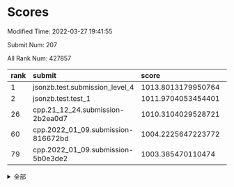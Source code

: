 # Scores

Modified Time: 2022-03-27 19:41:55

Submit Num: 207

All Rank Num: 427857

| rank |               submit               |       score        |       sigma        | pk_num |
| :--- | :--------------------------------- | :----------------- | :----------------- | :----- |
| 1    | jsonzb.test.submission_level_4     | 1013.8013179950764 | 0.8300573164870596 | 8267   |
| 2    | jsonzb.test.test_1                 | 1011.9704053454401 | 0.7719689096103165 | 8268   |
| 26   | cpp.21_12_24.submission-2b2ea0d7   | 1010.3104029528721 | 0.7469302579628799 | 8268   |
| 60   | cpp.2022_01_09.submission-816672bd | 1004.2225647223772 | 0.7114343919028763 | 8267   |
| 79   | cpp.2022_01_09.submission-5b0e3de2 | 1003.385470110474  | 0.7180204945129249 | 8262   |


<details>
<summary>全部</summary>

| rank |                 submit                 |       score        |       sigma        | pk_num |
| :--- | :------------------------------------- | :----------------- | :----------------- | :----- |
| 1    | jsonzb.test.submission_level_4         | 1013.8013179950764 | 0.8300573164870596 | 8267   |
| 2    | jsonzb.test.test_1                     | 1011.9704053454401 | 0.7719689096103165 | 8268   |
| 3    | gobigger.level_3.submission_level_3_8  | 1011.2080078359905 | 0.7772979940434798 | 8268   |
| 4    | gobigger.level_3.submission_level_3_47 | 1011.126056937618  | 0.7648560929747118 | 8272   |
| 5    | gobigger.level_3.submission_level_3_30 | 1011.0641820229612 | 0.7880121233563493 | 8270   |
| 6    | gobigger.level_3.submission_level_3_19 | 1011.0377853869367 | 0.7775963953438463 | 8264   |
| 7    | gobigger.level_3.submission_level_3_15 | 1011.0018803889227 | 0.7723316317312867 | 8267   |
| 8    | gobigger.level_3.submission_level_3_31 | 1010.9755629360307 | 0.8013648225405727 | 8268   |
| 9    | gobigger.level_3.submission_level_3_43 | 1010.9080933854996 | 0.7772822088939813 | 8271   |
| 10   | gobigger.level_3.submission_level_3_25 | 1010.8922331214798 | 0.7488667580926153 | 8268   |
| 11   | gobigger.level_3.submission_level_3_33 | 1010.8648053298982 | 0.7702734646193735 | 8264   |
| 12   | gobigger.level_3.submission_level_3_6  | 1010.7982159273298 | 0.7701923681016927 | 8269   |
| 13   | gobigger.level_3.submission_level_3_22 | 1010.7940753632497 | 0.7578817384051005 | 8267   |
| 14   | gobigger.level_3.submission_level_3_26 | 1010.7803954396699 | 0.7725187059535032 | 8270   |
| 15   | gobigger.level_3.submission_level_3_32 | 1010.7769739986348 | 0.7741165308700096 | 8266   |
| 16   | gobigger.level_3.submission_level_3_37 | 1010.7629251161495 | 0.772481022618144  | 8272   |
| 17   | gobigger.level_3.submission_level_3_21 | 1010.6847486028903 | 0.7560976191887409 | 8269   |
| 18   | gobigger.level_3.submission_level_3_24 | 1010.6757810065769 | 0.7703718102269449 | 8273   |
| 19   | gobigger.level_3.submission_level_3_9  | 1010.6396228851073 | 0.7749802016343634 | 8265   |
| 20   | gobigger.level_3.submission_level_3_48 | 1010.5785675558495 | 0.7621135543376899 | 8270   |
| 21   | gobigger.level_3.submission_level_3_3  | 1010.5375429450232 | 0.7564104615270536 | 8262   |
| 22   | gobigger.level_3.submission_level_3_16 | 1010.5350533934599 | 0.7478327375933324 | 8270   |
| 23   | gobigger.level_3.submission_level_3_4  | 1010.5247674483417 | 0.7474359954832575 | 8267   |
| 24   | gobigger.level_3.submission_level_3_11 | 1010.4945754944268 | 0.771101587635422  | 8268   |
| 25   | gobigger.level_3.submission_level_3_42 | 1010.4691856252148 | 0.7613541749304208 | 8269   |
| 26   | cpp.21_12_24.submission-2b2ea0d7       | 1010.3104029528721 | 0.7469302579628799 | 8268   |
| 27   | gobigger.level_3.submission_level_3_13 | 1010.2807757817044 | 0.770245411269228  | 8271   |
| 28   | gobigger.level_3.submission_level_3_18 | 1010.2147277244813 | 0.7606670146467508 | 8266   |
| 29   | gobigger.level_3.submission_level_3_2  | 1010.1754834964491 | 0.7493403971909811 | 8268   |
| 30   | gobigger.level_3.submission_level_3_10 | 1009.9646480017389 | 0.7669117462070129 | 8272   |
| 31   | gobigger.level_3.submission_level_3_38 | 1009.9446934925003 | 0.7543193917899592 | 8268   |
| 32   | gobigger.level_3.submission_level_3_44 | 1009.8898926550901 | 0.7614190480884088 | 8267   |
| 33   | gobigger.level_3.submission_level_3_36 | 1009.7497054862715 | 0.7528009682662812 | 8269   |
| 34   | gobigger.level_3.submission_level_3_49 | 1009.6987028901212 | 0.7590235368087092 | 8269   |
| 35   | gobigger.level_3.submission_level_3_1  | 1009.6577947318683 | 0.7692277776172222 | 8265   |
| 36   | gobigger.level_3.submission_level_3_35 | 1009.6488464855242 | 0.7285510770177858 | 8265   |
| 37   | gobigger.level_3.submission_level_3_29 | 1009.625392747673  | 0.7408698839678114 | 8270   |
| 38   | gobigger.level_3.submission_level_3_17 | 1009.5362505092861 | 0.7644164496859394 | 8269   |
| 39   | gobigger.level_3.submission_level_3_45 | 1009.4676230427116 | 0.7481557460209748 | 8268   |
| 40   | gobigger.level_3.submission_level_3_0  | 1009.4517200348307 | 0.7575119515617686 | 8265   |
| 41   | gobigger.level_3.submission_level_3_41 | 1009.4458598965836 | 0.755296142447528  | 8273   |
| 42   | gobigger.level_3.submission_level_3_28 | 1009.4453201965644 | 0.7336791968931062 | 8272   |
| 43   | gobigger.level_3.submission_level_3_46 | 1009.3573151381512 | 0.7569834292327866 | 8265   |
| 44   | gobigger.level_3.submission_level_3_39 | 1009.3165626561256 | 0.7513636703329813 | 8266   |
| 45   | gobigger.level_3.submission_level_3_40 | 1009.2618191390894 | 0.7483077452645361 | 8269   |
| 46   | gobigger.level_3.submission_level_3_27 | 1009.1601717438226 | 0.7650082774963178 | 8268   |
| 47   | gobigger.level_3.submission_level_3_7  | 1009.1512285563706 | 0.7477237963302462 | 8267   |
| 48   | gobigger.level_3.submission_level_3_20 | 1009.1135895017371 | 0.7725145331554886 | 8262   |
| 49   | gobigger.level_3.submission_level_3_34 | 1009.0294186576828 | 0.7501335810095442 | 8268   |
| 50   | gobigger.level_3.submission_level_3_5  | 1008.8585709447857 | 0.7251665158887604 | 8262   |
| 51   | gobigger.level_3.submission_level_3_23 | 1008.839803114365  | 0.7377723380883027 | 8273   |
| 52   | gobigger.level_3.submission_level_3_14 | 1008.5334839217708 | 0.7457901896150262 | 8267   |
| 53   | gobigger.level_3.submission_level_3_12 | 1008.2387646938744 | 0.7562203413179392 | 8265   |
| 54   | gobigger.level_1.submission_level_1_2  | 1005.3465434223115 | 0.7194482612917402 | 8274   |
| 55   | gobigger.level_1.submission_level_1_8  | 1004.9882737563886 | 0.7113355529190649 | 8271   |
| 56   | gobigger.level_1.submission_level_1_23 | 1004.8291963651548 | 0.7181389586484094 | 8261   |
| 57   | gobigger.level_1.submission_level_1_5  | 1004.7762546286359 | 0.713854701489776  | 8268   |
| 58   | gobigger.level_1.submission_level_1_9  | 1004.342584289343  | 0.7289157490676031 | 8264   |
| 59   | gobigger.level_1.submission_level_1_12 | 1004.2347364903637 | 0.7157493410586445 | 8266   |
| 60   | cpp.2022_01_09.submission-816672bd     | 1004.2225647223772 | 0.7114343919028763 | 8267   |
| 61   | gobigger.level_1.submission_level_1_1  | 1004.0836942285879 | 0.7130061233054588 | 8267   |
| 62   | gobigger.level_1.submission_level_1_13 | 1003.9737609837078 | 0.7217465910369477 | 8268   |
| 63   | gobigger.level_1.submission_level_1_46 | 1003.9483048044991 | 0.7065157895489332 | 8267   |
| 64   | gobigger.level_1.submission_level_1_49 | 1003.8269189762347 | 0.7299299768234292 | 8268   |
| 65   | gobigger.level_1.submission_level_1_6  | 1003.8185534243224 | 0.7153485855704268 | 8268   |
| 66   | gobigger.level_1.submission_level_1_36 | 1003.8158431427677 | 0.7233029812104256 | 8269   |
| 67   | gobigger.level_1.submission_level_1_24 | 1003.8001337504735 | 0.7295647777596498 | 8270   |
| 68   | gobigger.level_1.submission_level_1_41 | 1003.7008497044387 | 0.7320391503989718 | 8268   |
| 69   | gobigger.level_1.submission_level_1_35 | 1003.6950165660297 | 0.7120946822189256 | 8267   |
| 70   | gobigger.level_1.submission_level_1_15 | 1003.6787478645143 | 0.7118565905709645 | 8268   |
| 71   | gobigger.level_1.submission_level_1_38 | 1003.6784791699788 | 0.7175945539499284 | 8270   |
| 72   | gobigger.level_1.submission_level_1_45 | 1003.591197783018  | 0.71410893187337   | 8270   |
| 73   | gobigger.level_1.submission_level_1_32 | 1003.572060288026  | 0.7272237770022891 | 8267   |
| 74   | gobigger.level_1.submission_level_1_44 | 1003.5704583453079 | 0.7116912966491532 | 8263   |
| 75   | gobigger.level_1.submission_level_1_30 | 1003.470974521645  | 0.7252898980564183 | 8266   |
| 76   | gobigger.level_1.submission_level_1_7  | 1003.444952599453  | 0.7174865712750548 | 8274   |
| 77   | gobigger.level_1.submission_level_1_39 | 1003.4154311568486 | 0.7158702426613293 | 8264   |
| 78   | gobigger.level_1.submission_level_1_22 | 1003.4077409851061 | 0.7179124657400399 | 8267   |
| 79   | cpp.2022_01_09.submission-5b0e3de2     | 1003.385470110474  | 0.7180204945129249 | 8262   |
| 80   | gobigger.level_1.submission_level_1_40 | 1003.3370309523634 | 0.7224105457500151 | 8269   |
| 81   | gobigger.level_1.submission_level_1_19 | 1003.3254627339513 | 0.7202699546583683 | 8273   |
| 82   | gobigger.level_1.submission_level_1_31 | 1003.3154483458693 | 0.7128217201294303 | 8267   |
| 83   | gobigger.level_1.submission_level_1_34 | 1003.2984865106088 | 0.7297678228234246 | 8268   |
| 84   | gobigger.level_1.submission_level_1_27 | 1003.2412863640013 | 0.7134320702592764 | 8269   |
| 85   | gobigger.level_1.submission_level_1_21 | 1003.2170925242887 | 0.71961486559896   | 8262   |
| 86   | gobigger.level_1.submission_level_1_20 | 1003.1891321407528 | 0.7188835386399904 | 8272   |
| 87   | gobigger.level_1.submission_level_1_0  | 1003.1816603947324 | 0.7142341567209249 | 8270   |
| 88   | gobigger.level_1.submission_level_1_18 | 1003.0885332903781 | 0.711699130617399  | 8269   |
| 89   | gobigger.level_1.submission_level_1_48 | 1003.0623065608186 | 0.7146405515379775 | 8261   |
| 90   | gobigger.level_1.submission_level_1_4  | 1003.0424559428459 | 0.7261174681765933 | 8268   |
| 91   | gobigger.level_1.submission_level_1_10 | 1002.9812536201662 | 0.7119272701051617 | 8267   |
| 92   | gobigger.level_1.submission_level_1_33 | 1002.9242955441767 | 0.7191716225854863 | 8264   |
| 93   | gobigger.level_1.submission_level_1_37 | 1002.9089319945555 | 0.7109897978608456 | 8270   |
| 94   | gobigger.level_1.submission_level_1_16 | 1002.7931481128323 | 0.7167224775525946 | 8267   |
| 95   | gobigger.level_1.submission_level_1_11 | 1002.6953343023358 | 0.714837065759374  | 8265   |
| 96   | gobigger.level_1.submission_level_1_25 | 1002.632498996501  | 0.7080733218622318 | 8264   |
| 97   | gobigger.level_1.submission_level_1_26 | 1002.5572888572605 | 0.7175639919173746 | 8268   |
| 98   | gobigger.level_1.submission_level_1_43 | 1002.5258354357318 | 0.7091125040409578 | 8269   |
| 99   | gobigger.level_1.submission_level_1_17 | 1002.2740627311457 | 0.7148360450762451 | 8270   |
| 100  | gobigger.level_1.submission_level_1_42 | 1002.1883895248586 | 0.7135403926354688 | 8268   |
| 101  | gobigger.level_1.submission_level_1_47 | 1002.1843477440439 | 0.7240888957647381 | 8272   |
| 102  | gobigger.level_1.submission_level_1_14 | 1001.8108659873939 | 0.7133462674981822 | 8266   |
| 103  | gobigger.level_1.submission_level_1_3  | 1001.8044374567486 | 0.706214383063138  | 8266   |
| 104  | gobigger.level_1.submission_level_1_28 | 1001.6166419607364 | 0.7165723105164956 | 8271   |
| 105  | gobigger.level_1.submission_level_1_29 | 1001.5934111403628 | 0.717509079533918  | 8266   |
| 106  | gobigger.random.submission_random_41   | 997.3550664738136  | 0.6985462138164465 | 8268   |
| 107  | gobigger.random.submission_random_11   | 997.1459936586901  | 0.7078351319907955 | 8271   |
| 108  | gobigger.random.submission_random_19   | 996.9979273109833  | 0.7114391102190056 | 8269   |
| 109  | gobigger.random.submission_random_49   | 996.9888609926021  | 0.7036868240402281 | 8275   |
| 110  | gobigger.random.submission_random_16   | 996.8551458749756  | 0.6988546772204742 | 8273   |
| 111  | gobigger.random.submission_random_27   | 996.8043102936124  | 0.7016667444144267 | 8275   |
| 112  | gobigger.random.submission_random_44   | 996.7866230455892  | 0.7164158410512736 | 8264   |
| 113  | gobigger.random.submission_random_30   | 996.7288454589083  | 0.7127667659231757 | 8267   |
| 114  | gobigger.random.submission_random_8    | 996.6580842810273  | 0.7017079960453088 | 8266   |
| 115  | gobigger.random.submission_random_20   | 996.6080453238766  | 0.7130105312416103 | 8268   |
| 116  | gobigger.random.submission_random_24   | 996.5780777291347  | 0.7079893504213054 | 8265   |
| 117  | gobigger.random.submission_random_12   | 996.4934662313772  | 0.7175760158619965 | 8265   |
| 118  | gobigger.random.submission_random_13   | 996.4656354537021  | 0.7095939865259631 | 8264   |
| 119  | gobigger.random.submission_random_36   | 996.4374900115577  | 0.7233118788412911 | 8265   |
| 120  | gobigger.random.submission_random_18   | 996.4193306642067  | 0.7102744337213343 | 8265   |
| 121  | gobigger.random.submission_random_7    | 996.4121360208345  | 0.7107272832115756 | 8275   |
| 122  | gobigger.random.submission_random_48   | 996.3836487960984  | 0.6990270129711448 | 8262   |
| 123  | gobigger.random.submission_random_45   | 996.3113776571914  | 0.7096980695720054 | 8266   |
| 124  | gobigger.random.submission_random_17   | 996.30637816947    | 0.7072426661657253 | 8271   |
| 125  | gobigger.random.submission_random_26   | 996.2970279290478  | 0.7035330654351186 | 8269   |
| 126  | gobigger.random.submission_random_39   | 996.2617165286044  | 0.7073585843592475 | 8272   |
| 127  | gobigger.random.submission_random_9    | 996.201640524092   | 0.7081172945083516 | 8266   |
| 128  | gobigger.random.submission_random_5    | 996.1881634039511  | 0.7257931300997728 | 8268   |
| 129  | gobigger.random.submission_random_21   | 996.1714051501916  | 0.7098754750268277 | 8267   |
| 130  | gobigger.random.submission_random_2    | 996.1611880740437  | 0.7071599281289784 | 8270   |
| 131  | gobigger.random.submission_random_43   | 996.1410099862044  | 0.7154800317178426 | 8271   |
| 132  | gobigger.random.submission_random_4    | 996.122738461247   | 0.7052254907287092 | 8271   |
| 133  | gobigger.random.submission_random_32   | 996.0121139240366  | 0.7053027246331959 | 8268   |
| 134  | gobigger.random.submission_random_34   | 996.0050409907648  | 0.713367569589465  | 8264   |
| 135  | gobigger.random.submission_random_6    | 996.003023415127   | 0.7145295881756839 | 8263   |
| 136  | gobigger.random.submission_random_35   | 995.897403172666   | 0.7105424954819404 | 8268   |
| 137  | gobigger.random.submission_random_47   | 995.8971640572662  | 0.7014847478271964 | 8265   |
| 138  | gobigger.random.submission_random_46   | 995.8916479905738  | 0.7255649459515373 | 8270   |
| 139  | gobigger.random.submission_random_31   | 995.8861604078571  | 0.7111941932340762 | 8271   |
| 140  | gobigger.random.submission_random_0    | 995.8656303875372  | 0.7214959553236462 | 8264   |
| 141  | gobigger.random.submission_random_28   | 995.5231756849665  | 0.7152305613175206 | 8274   |
| 142  | gobigger.random.submission_random_38   | 995.4875572958367  | 0.7107329917005933 | 8268   |
| 143  | gobigger.random.submission_random_37   | 995.4496278698227  | 0.7041047103721181 | 8271   |
| 144  | gobigger.random.submission_random_23   | 995.4389975442192  | 0.7070191341736117 | 8269   |
| 145  | gobigger.random.submission_random_33   | 995.3999683972289  | 0.7168912324141103 | 8265   |
| 146  | gobigger.random.submission_random_14   | 995.3765075097759  | 0.7086862622358402 | 8267   |
| 147  | gobigger.random.submission_random_10   | 995.3635641829871  | 0.7085067014775073 | 8271   |
| 148  | gobigger.random.submission_random_42   | 995.3408793714672  | 0.7256962232954174 | 8271   |
| 149  | gobigger.random.submission_random_40   | 995.3354138733949  | 0.7332323773392717 | 8271   |
| 150  | gobigger.random.submission_random_15   | 995.3265017857163  | 0.7098392018530373 | 8264   |
| 151  | gobigger.random.submission_random_29   | 995.0681984120827  | 0.7111741725532751 | 8270   |
| 152  | gobigger.random.submission_random_1    | 994.8178427700238  | 0.7162566257376302 | 8264   |
| 153  | gobigger.random.submission_random_25   | 994.571956472335   | 0.7253920945226974 | 8269   |
| 154  | gobigger.random.submission_random_3    | 994.2626837368451  | 0.7172426803933878 | 8265   |
| 155  | gobigger.level_2.submission_level_2_21 | 994.1937422101421  | 0.724992034618056  | 8268   |
| 156  | gobigger.random.submission_random_22   | 993.8719884631041  | 0.7101391984735137 | 8272   |
| 157  | gobigger.level_2.submission_level_2_27 | 993.4965581611982  | 0.7199116814098777 | 8268   |
| 158  | gobigger.level_2.submission_level_2_43 | 993.4565289513472  | 0.7498107997953536 | 8270   |
| 159  | gobigger.level_2.submission_level_2_18 | 993.3019557149485  | 0.7281134414475644 | 8268   |
| 160  | gobigger.level_2.submission_level_2_32 | 993.2420835875004  | 0.7224687479195252 | 8264   |
| 161  | gobigger.level_2.submission_level_2_48 | 993.1944341156133  | 0.7382211346219502 | 8270   |
| 162  | gobigger.level_2.submission_level_2_8  | 993.1907714196274  | 0.7517359257782216 | 8267   |
| 163  | gobigger.level_2.submission_level_2_17 | 993.1650097023265  | 0.7211031494163469 | 8268   |
| 164  | gobigger.level_2.submission_level_2_9  | 993.1598431550024  | 0.7300095078453219 | 8268   |
| 165  | gobigger.level_2.submission_level_2_19 | 993.1219793860952  | 0.7355721893913282 | 8266   |
| 166  | gobigger.level_2.submission_level_2_46 | 992.9982051308104  | 0.7290140153024561 | 8269   |
| 167  | gobigger.level_2.submission_level_2_29 | 992.9153674340414  | 0.7138143441985304 | 8268   |
| 168  | gobigger.level_2.submission_level_2_45 | 992.6462048058252  | 0.744015497323824  | 8269   |
| 169  | gobigger.level_2.submission_level_2_24 | 992.5978269429979  | 0.7468744032073111 | 8270   |
| 170  | gobigger.level_2.submission_level_2_25 | 992.5691137441783  | 0.7314038906540348 | 8275   |
| 171  | gobigger.level_2.submission_level_2_28 | 992.482186962343   | 0.7380382069380518 | 8269   |
| 172  | gobigger.level_2.submission_level_2_44 | 992.478762903821   | 0.7396374228764497 | 8268   |
| 173  | gobigger.level_2.submission_level_2_30 | 992.4151222371736  | 0.7399838029380048 | 8269   |
| 174  | gobigger.level_2.submission_level_2_36 | 992.3516176701672  | 0.7531719998871472 | 8273   |
| 175  | gobigger.level_2.submission_level_2_38 | 992.3264842865832  | 0.7419513860121252 | 8260   |
| 176  | gobigger.level_2.submission_level_2_13 | 992.3137045212335  | 0.7372467732431264 | 8263   |
| 177  | gobigger.level_2.submission_level_2_10 | 992.3061008943097  | 0.7453681997376428 | 8268   |
| 178  | gobigger.level_2.submission_level_2_12 | 992.2059285447601  | 0.75447490800435   | 8270   |
| 179  | gobigger.level_2.submission_level_2_2  | 992.1941599388285  | 0.7504589509042687 | 8270   |
| 180  | gobigger.level_2.submission_level_2_5  | 992.1117073172873  | 0.7454425459312147 | 8267   |
| 181  | gobigger.level_2.submission_level_2_35 | 992.1102095442741  | 0.7455145168355559 | 8263   |
| 182  | gobigger.level_2.submission_level_2_20 | 992.1013214834079  | 0.7664371837478041 | 8266   |
| 183  | gobigger.level_2.submission_level_2_22 | 992.0843022495458  | 0.7471563571648164 | 8267   |
| 184  | gobigger.level_2.submission_level_2_16 | 992.0413306125931  | 0.7305443101246658 | 8271   |
| 185  | gobigger.level_2.submission_level_2_6  | 991.951519520903   | 0.7397265407386817 | 8262   |
| 186  | gobigger.level_2.submission_level_2_42 | 991.8551726276454  | 0.7491853980207026 | 8267   |
| 187  | gobigger.level_2.submission_level_2_7  | 991.8422156154543  | 0.7643086488110897 | 8271   |
| 188  | gobigger.level_2.submission_level_2_3  | 991.7998809179804  | 0.7549155436434594 | 8269   |
| 189  | gobigger.level_2.submission_level_2_41 | 991.6550466068452  | 0.7478844400315242 | 8264   |
| 190  | gobigger.level_2.submission_level_2_31 | 991.6053621088897  | 0.7527141212886563 | 8267   |
| 191  | gobigger.level_2.submission_level_2_15 | 991.5962920218458  | 0.7323329960731916 | 8272   |
| 192  | gobigger.level_2.submission_level_2_11 | 991.563190017578   | 0.7504610223045971 | 8263   |
| 193  | gobigger.level_2.submission_level_2_0  | 991.5615907308501  | 0.7399700156387291 | 8270   |
| 194  | gobigger.level_2.submission_level_2_23 | 991.5165408044949  | 0.7427486991977662 | 8268   |
| 195  | gobigger.level_2.submission_level_2_37 | 991.5068754519381  | 0.7524187872639345 | 8269   |
| 196  | gobigger.level_2.submission_level_2_1  | 991.3137759150121  | 0.7652032567025162 | 8264   |
| 197  | gobigger.level_2.submission_level_2_33 | 991.1829974146452  | 0.7400772980145855 | 8267   |
| 198  | gobigger.level_2.submission_level_2_14 | 991.1425818515935  | 0.7421841033117216 | 8268   |
| 199  | gobigger.level_2.submission_level_2_47 | 991.1277794844224  | 0.7406263165794706 | 8263   |
| 200  | gobigger.level_2.submission_level_2_26 | 991.0701231742332  | 0.7592701045903032 | 8268   |
| 201  | gobigger.level_2.submission_level_2_39 | 990.9779708055793  | 0.7581554608537726 | 8260   |
| 202  | gobigger.level_2.submission_level_2_49 | 990.8025225710936  | 0.7651916076703392 | 8265   |
| 203  | gobigger.level_2.submission_level_2_40 | 990.6683179412353  | 0.7656535391039538 | 8269   |
| 204  | gobigger.level_2.submission_level_2_34 | 990.5913140437575  | 0.7517975729040153 | 8269   |
| 205  | gobigger.level_2.submission_level_2_4  | 990.5426241418096  | 0.7664486621317582 | 8266   |
| 206  | gobigger.none.submission_none_0        | 976.6324862455674  | 1.4025378770777004 | 8264   |
| 207  | gobigger.none.submission_none_1        | 975.9055795616471  | 1.5206151597025388 | 8266   |

</details>